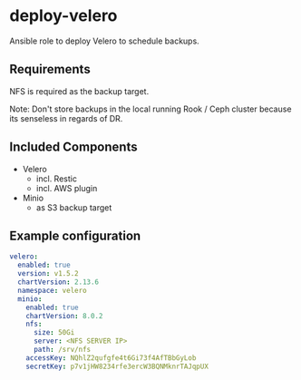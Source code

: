 # deploy-velero
Ansible role to deploy Velero to schedule backups.

## Requirements

NFS is required as the backup target.

Note: Don't store backups in the local running Rook / Ceph cluster because its senseless in regards of DR.

## Included Components

* Velero
    * incl. Restic
    * incl. AWS plugin
* Minio
    * as S3 backup target

## Example configuration

```yaml
velero:
  enabled: true
  version: v1.5.2
  chartVersion: 2.13.6
  namespace: velero
  minio:
    enabled: true
    chartVersion: 8.0.2
    nfs:
      size: 50Gi
      server: <NFS SERVER IP>
      path: /srv/nfs
    accessKey: NQhlZ2qufgfe4t6Gi73f4AfTBbGyLob
    secretKey: p7v1jHW8234rfe3ercW3BQNMknrTAJqpUX
```

